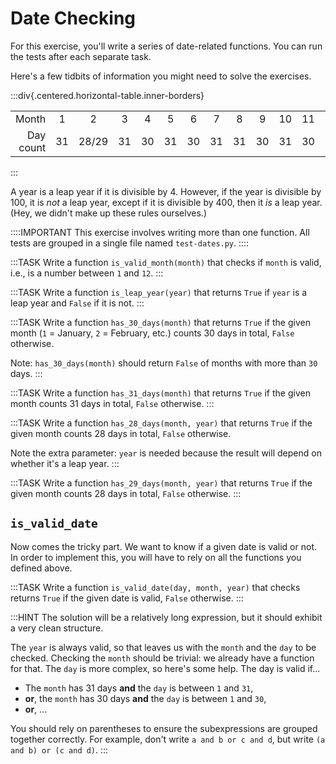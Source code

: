 # Date Checking

For this exercise, you'll write a series of date-related functions.
You can run the tests after each separate task.

Here's a few tidbits of information you might need to solve the exercises.

:::div{.centered.horizontal-table.inner-borders}

| | | | | | | | | | | | | |
| -: | :-: | :-: | :-: | :-: | :-: | :-: | :-: | :-: | :-: | :-: | :-: | :-: |
| Month | 1 | 2 | 3 | 4 | 5 | 6 | 7 | 8 | 9 | 10 | 11 | 12 |
| Day count | 31 | 28/29 | 31 | 30 | 31 | 30 | 31 | 31 | 30 | 31 | 30 | 31 |

:::

A year is a leap year if it is divisible by 4.
However, if the year is divisible by 100, it is *not* a leap year, except if it is divisible by 400, then it *is* a leap year.
(Hey, we didn't make up these rules ourselves.)

::::IMPORTANT
This exercise involves writing more than one function.
All tests are grouped in a single file named `test-dates.py`.
::::

:::TASK
Write a function `is_valid_month(month)` that checks if `month` is valid, i.e., is a number between `1` and `12`.
:::

:::TASK
Write a function `is_leap_year(year)` that returns `True` if `year` is a leap year and `False` if it is not.
:::

:::TASK
Write a function `has_30_days(month)` that returns `True` if the given month (`1` = January, `2` = February, etc.) counts 30 days in total, `False` otherwise.

Note: `has_30_days(month)` should return `False` of months with more than `30` days.
:::

:::TASK
Write a function `has_31_days(month)` that returns `True` if the given month counts 31 days in total, `False` otherwise.
:::

:::TASK
Write a function `has_28_days(month, year)` that returns `True` if the given month counts 28 days in total, `False` otherwise.

Note the extra parameter: `year` is needed because the result will depend on whether it's a leap year.
:::

:::TASK
Write a function `has_29_days(month, year)` that returns `True` if the given month counts 28 days in total, `False` otherwise.
:::

## `is_valid_date`

Now comes the tricky part.
We want to know if a given date is valid or not.
In order to implement this, you will have to rely on all the functions you defined above.

:::TASK
Write a function `is_valid_date(day, month, year)` that checks returns `True` if the given date is valid, `False` otherwise.
:::

:::HINT
The solution will be a relatively long expression, but it should exhibit a very clean structure.

The `year` is always valid, so that leaves us with the `month` and the `day` to be checked.
Checking the `month` should be trivial: we already have a function for that.
The `day` is more complex, so here's some help.
The day is valid if...

* The `month` has 31 days **and** the `day` is between `1` and `31`,
* **or**, the `month` has 30 days **and** the `day` is between `1` and `30`,
* **or**, ...

You should rely on parentheses to ensure the subexpressions are grouped together correctly.
For example, don't write `a and b or c and d`, but write `(a and b) or (c and d)`.
:::
